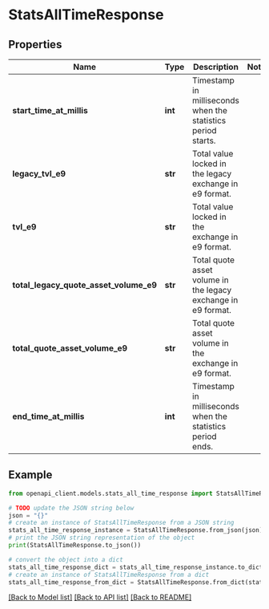 # StatsAllTimeResponse


## Properties

Name | Type | Description | Notes
------------ | ------------- | ------------- | -------------
**start_time_at_millis** | **int** | Timestamp in milliseconds when the statistics period starts. | 
**legacy_tvl_e9** | **str** | Total value locked in the legacy exchange in e9 format. | 
**tvl_e9** | **str** | Total value locked in the exchange in e9 format. | 
**total_legacy_quote_asset_volume_e9** | **str** | Total quote asset volume in the legacy exchange in e9 format. | 
**total_quote_asset_volume_e9** | **str** | Total quote asset volume in the exchange in e9 format. | 
**end_time_at_millis** | **int** | Timestamp in milliseconds when the statistics period ends. | 

## Example

```python
from openapi_client.models.stats_all_time_response import StatsAllTimeResponse

# TODO update the JSON string below
json = "{}"
# create an instance of StatsAllTimeResponse from a JSON string
stats_all_time_response_instance = StatsAllTimeResponse.from_json(json)
# print the JSON string representation of the object
print(StatsAllTimeResponse.to_json())

# convert the object into a dict
stats_all_time_response_dict = stats_all_time_response_instance.to_dict()
# create an instance of StatsAllTimeResponse from a dict
stats_all_time_response_from_dict = StatsAllTimeResponse.from_dict(stats_all_time_response_dict)
```
[[Back to Model list]](../README.md#documentation-for-models) [[Back to API list]](../README.md#documentation-for-api-endpoints) [[Back to README]](../README.md)


